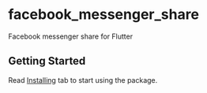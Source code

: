 # facebook_messenger_share

Facebook messenger share for Flutter

## Getting Started

Read [Installing](https://pub.dev/packages/facebook_messenger_share/install) tab to start using the package.

